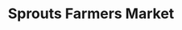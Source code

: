 ---
title: "Sprouts Farmers Market"
url: /fountain-valley/sprouts-farmers-market/
shop: supermarket
---